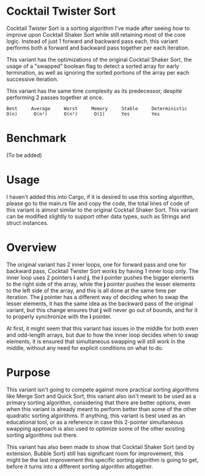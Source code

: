 # Cocktail Twister Sort
Cocktail Twister Sort is a sorting algorithm I've made after seeing how to improve upon Cocktail Shaker Sort while still retaining most of the core logic. 
Instead of just 1 forward and backward pass each, this variant performs both a forward and backward pass together per each iteration.

This variant has the optimizations of the original Cocktail Shaker Sort, the usage of a "swapped" boolean flag to detect a sorted array for early termination, as well as ignoring the sorted portions of the array per each successive iteration.

This variant has the same time complexity as its predecessor, despite performing 2 passes together at once.
```
Best     Average     Worst     Memory     Stable     Deterministic
O(n)      O(n²)      O(n²)      O(1)      Yes        Yes
```
# Benchmark
(To be added)

# Usage
I haven't added this into Cargo, if it is desired to use this sorting algorithm, please go to the main.rs file and copy the code, the total lines of code of this variant is almost similar to the original Cocktail Shaker Sort. This variant can be modified slightly to support other data types, such as Strings and struct instances.

# Overview
The original variant has 2 inner loops, one for forward pass and one for backward pass, Cocktail Twister Sort works by having 1 inner loop only. The inner loop uses 2 pointers **i** and **j**, the **i** pointer pushes the bigger elements to the right side of the array, while the **j** pointer pushes the lesser elements to the left side of the array, and this is all done at the same time per iteration. The **j** pointer has a different way of deciding when to swap the lesser elements, it has the same idea as the backward pass of the original variant, but this change ensures that **j** will never go out of bounds, and for it to properly synchronize with the **i** pointer.

At first, it might seem that this variant has issues in the middle for both even and odd-length arrays, but due to how the inner loop decides when to swap elements, it is ensured that simultaneous swapping will still work in the middle, without any need for explicit conditions on what to do.

# Purpose
This variant isn't going to compete against more practical sorting algorithms like Merge Sort and Quick Sort, this variant also isn't meant to be used as a
primary sorting algorithm, considering that there are better options, even when this variant is already meant to perform better than some of the other quadratic
sorting algorithms. If anything, this variant is best used as an educational tool, or as a reference in case this 2-pointer simultaneous swapping approach
is also used to optimize some of the other existing sorting algorithms out there.

This variant has also been made to show that Cocktail Shaker Sort (and by extension, Bubble Sort) still has significant room for improvement, this might be the last improvement this specific sorting algorithm is going to get, before it turns into a different sorting algorithm altogether.
